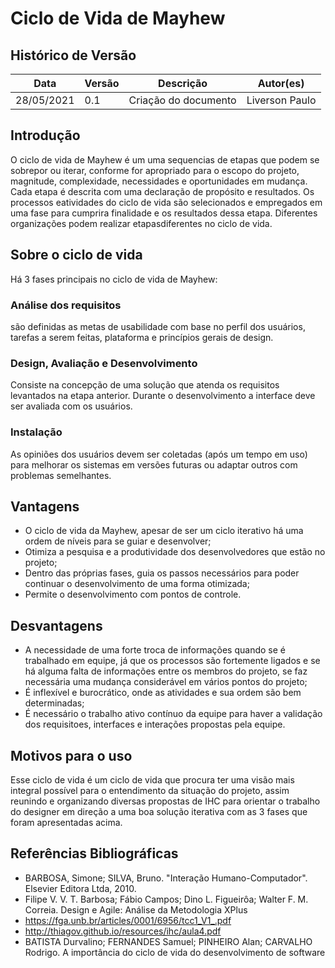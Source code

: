 # Ciclo de Vida de Mayhew

## Histórico de Versão

| Data       | Versão | Descrição        | Autor(es)      |
| ---------- | ------ | ---------------- | -------------- |
| 28/05/2021 | 0.1    | Criação do documento| Liverson Paulo |

## Introdução

O ciclo de vida de Mayhew é um uma sequencias de etapas que podem se sobrepor ou iterar, conforme for apropriado para o escopo do projeto, magnitude, complexidade, necessidades e oportunidades em mudança. Cada etapa é descrita com uma declaração de propósito e resultados. Os processos eatividades do ciclo de vida são selecionados e empregados em uma fase para cumprira finalidade e os resultados dessa etapa. Diferentes organizações podem realizar etapasdiferentes no ciclo de vida.

## Sobre o ciclo de vida

Há 3 fases principais no ciclo de vida de Mayhew:

### Análise dos requisitos

são definidas as metas de usabilidade com base no perfil dos usuários, tarefas a serem feitas, plataforma e princípios gerais de design.

### Design, Avaliação e Desenvolvimento

Consiste na concepção de uma solução que atenda os requisitos levantados na etapa anterior. Durante o desenvolvimento a interface deve ser avaliada com os usuários.

### Instalação

As opiniões dos usuários devem ser coletadas (após um tempo em uso) para melhorar os sistemas em versões futuras ou adaptar outros com problemas semelhantes.

## Vantagens

- O ciclo de vida da Mayhew, apesar de ser um ciclo iterativo há uma ordem de níveis para se guiar e desenvolver;
- Otimiza a pesquisa e a produtividade dos desenvolvedores que estão no projeto;
- Dentro das próprias fases, guia os passos necessários para poder continuar o desenvolvimento de uma forma otimizada;
- Permite o desenvolvimento com pontos de controle.

## Desvantagens

- A necessidade de uma forte troca de informações quando se é trabalhado em equipe, já que os processos são fortemente ligados e se há alguma falta de informações entre os membros do projeto, se faz necessária uma mudança considerável em vários pontos do projeto;
- É inflexível e burocrático, onde as atividades e sua ordem são bem determinadas;
- É necessário o trabalho ativo contínuo da equipe para haver a validação dos requisitoes, interfaces e interações propostas pela equipe.


## Motivos para o uso

Esse ciclo de vida é um ciclo de vida que procura ter uma visão mais integral possível para o entendimento da situação do projeto, assim reunindo e organizando diversas propostas de IHC para orientar o trabalho do designer em direção a uma boa solução iterativa com as 3 fases que foram apresentadas acima.

## Referências Bibliográficas 

- BARBOSA, Simone; SILVA, Bruno. "Interação Humano-Computador". Elsevier Editora Ltda, 2010.
- Filipe V. V. T. Barbosa; Fábio Campos; Dino L. Figueirôa; Walter F. M. Correia. Design e Agile: Análise da Metodologia XPlus
- https://fga.unb.br/articles/0001/6956/tcc1_V1_.pdf
- http://thiagov.github.io/resources/ihc/aula4.pdf
- BATISTA Durvalino; FERNANDES Samuel; PINHEIRO Alan; CARVALHO Rodrigo. A importância do ciclo de vida do desenvolvimento de software